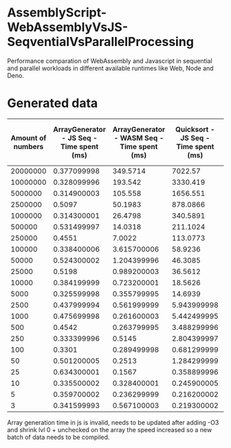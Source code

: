 # AssemblyScript-WebAssemblyVsJS-SeqventialVsParallelProcessing

Performance comparation of WebAssembly and Javascript in sequential and parallel workloads in different available runtimes like Web, Node and Deno.

# Generated data

| Amount of numbers | ArrayGenerator - JS Seq - Time spent (ms) | ArrayGenerator - WASM Seq - Time spent (ms) | Quicksort - JS Seq - Time spent (ms) | Quicksort - WASM Seq - Time spent (ms) | Quicksort - JS Multithreaded - Time spent (ms) | Quicksort - WASM Multithreaded - Time spent (ms) |
| ----------------- | ----------------------------------------- | ------------------------------------------- | ------------------------------------ | -------------------------------------- | ---------------------------------------------- | ------------------------------------------------ |
| 20000000          | 0.377099998                               | 349.5714                                    | 7022.57                              | 9367.806                               | 17947.7141                                     | 23052.0456                                       |
| 10000000          | 0.328099996                               | 193.542                                     | 3330.419                             | 4260.1012                              | 8721.5477                                      | 11549.6012                                       |
| 5000000           | 0.314900003                               | 105.558                                     | 1656.551                             | 2200.7843                              | 4396.6208                                      | 5756.4499                                        |
| 2500000           | 0.5097                                    | 50.1983                                     | 878.0866                             | 995.988                                | 2257.4614                                      | 2877.1092                                        |
| 1000000           | 0.314300001                               | 26.4798                                     | 340.5891                             | 400.243                                | 996.7737                                       | 1158.6037                                        |
| 500000            | 0.531499997                               | 14.0318                                     | 211.1024                             | 176.1264                               | 608.9009                                       | 663.4652                                         |
| 250000            | 0.4551                                    | 7.0022                                      | 113.0773                             | 77.7644                                | 395.8325                                       | 369.9165                                         |
| 100000            | 0.338400006                               | 3.615700006                                 | 58.9236                              | 28.7456                                | 255.4589                                       | 228.4993                                         |
| 50000             | 0.524300002                               | 1.204399996                                 | 46.3085                              | 13.3416                                | 220.6464                                       | 168.9239                                         |
| 25000             | 0.5198                                    | 0.989200003                                 | 36.5612                              | 10.2167                                | 202.4073                                       | 137.9804                                         |
| 10000             | 0.384199999                               | 0.723200001                                 | 18.5626                              | 4.953100003                            | 192.1384                                       | 121.385                                          |
| 5000              | 0.325599998                               | 0.355799995                                 | 14.6939                              | 1.646399997                            | 173.7664                                       | 116.7152                                         |
| 2500              | 0.437999994                               | 0.561999999                                 | 5.943999998                          | 0.837299995                            | 185.1455                                       | 128.2563                                         |
| 1000              | 0.475699998                               | 0.261600003                                 | 5.442499995                          | 1.096000001                            | 168.1489                                       | 117.0942                                         |
| 500               | 0.4542                                    | 0.263799995                                 | 3.488299996                          | 0.342699997                            | 186.4971                                       | 112.2958                                         |
| 250               | 0.333399996                               | 0.5145                                      | 2.804399997                          | 1.115000002                            | 178.0705                                       | 120.7764                                         |
| 100               | 0.3301                                    | 0.289499998                                 | 0.681299999                          | 0.089999996                            | 172.6133                                       | 114.6336                                         |
| 50                | 0.501200005                               | 0.2513                                      | 1.284299999                          | 0.078700006                            | 182.0849                                       | 122.7444                                         |
| 25                | 0.634300001                               | 0.1567                                      | 0.358899996                          | 0.055400006                            | 158.5911                                       | 127.2077                                         |
| 10                | 0.335500002                               | 0.328400001                                 | 0.245900005                          | 0.044700004                            | 156.9811                                       | 119.2736                                         |
| 5                 | 0.359700002                               | 0.236299999                                 | 0.216200002                          | 0.043599993                            | 165.3072                                       | 108.5005                                         |
| 3                 | 0.341599993                               | 0.567100003                                 | 0.219300002                          | 0.045400001                            | 148.3428                                       | 115.4586                                         |

Array generation time in js is invalid, needs to be updated
after adding -O3 and shrink lvl 0 + unchecked on the array the speed increased so a new batch of data needs to be compiled.
